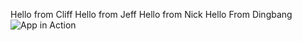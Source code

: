 Hello from Cliff
Hello from Jeff
Hello from Nick
Hello From Dingbang
![App in Action]([figs/q1.png](https://l3pqz1o.sharing.bublup.com/ui/landing_page?item_id=001-i-aea5f0b7-fb41-48c9-a2c2-ab69368efc04)https://l3pqz1o.sharing.bublup.com/ui/landing_page?item_id=001-i-aea5f0b7-fb41-48c9-a2c2-ab69368efc04)
